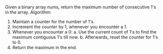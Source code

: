 Given a binary array nums, return the maximum number of consecutive 1's in the array.
Algorithm:
1. Maintain a counter for the number of 1's.
2. Increment the counter by 1, whenever you encounter a 1.
3. Whenever you encounter a 0: a. Use the current count of 1's to find the maximum contiguous 1's till now. b. Afterwards, reset the counter for 1's to 0.
4. Return the maximum in the end.
